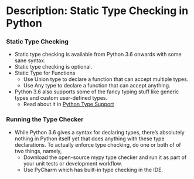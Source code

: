 # Description: Static Type Checking in Python

### Static Type Checking
* Static type checking is available from Python 3.6 onwards with some sane syntax.
* Static type checking is optional.
* Static Type for Functions
    - Use Union type to declare a function that can accept multiple types.
    - Use Any type to declare a function that can accept anything.
* Python 3.6 also supports some of the fancy typing stuff like generic types and custom user-defined types.
    - Read about it in [Python Type Support](https://docs.python.org/3/library/typing.html)

### Running the Type Checker
* While Python 3.6 gives a syntax for declaring types, there’s absolutely nothing in Python itself yet that does 
  anything with these type declarations. To actually enforce type checking, do one or both of of two things, namely,
    - Download the open-source mypy type checker and run it as part of your unit tests or development workflow.
    - Use PyCharm which has built-in type checking in the IDE.
